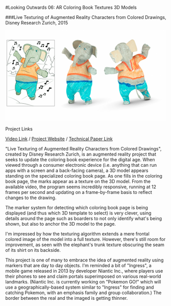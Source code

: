 #Looking Outwards 06: AR Coloring Book Textures 3D Models

###Live Texturing of Augmented Reality Characters from Colored Drawings, Disney Research Zurich, 2015

[![](images/Live-Texturing-of-Augmented-Reality-Characters-from-Colored-Drawings.PNG)](https://www.youtube.com/watch?v=SWzurBQ81CM)

Project Links

[Video Link](https://www.youtube.com/watch?v=SWzurBQ81CM)
 / [Project Website](http://www.disneyresearch.com/publication/live-texturing-of-augmented-reality-characters/) / [Technical Paper Link](http://www.disneyresearch.com/wp-content/uploads/Live-Texturing-of-Augmented-Reality-Characters-from-Colored-Drawings-Paper.pdf)

"Live Texturing of Augmented Reality Characters from Colored Drawings", created by Disney Research Zurich, is an augmented reality project that seeks to update the coloring book experience for the digital age. When viewed through a consumer electronic device (i.e. anything that can run apps with a screen and a back-facing camera), a 3D model appears standing on the specialized coloring book page. As one fills in the coloring book page, the marks appear as a texture on the 3D model. From the available video, the program seems incredibly responsive, running at 12 frames per second and updating on a frame-by-frame basis to reflect changes to the drawing. 

The marker system for detecting which coloring book page is being displayed (and thus which 3D template to select) is very clever, using details around the page such as boarders to not only identify what's being shown, but also to anchor the 3D model to the page. 

I'm impressed by how the texturing algorithm extends a mere frontal colored image of the model into a full texture. However, there's still room for improvement, as seen with the elephant's trunk texture obscuring the seam of its shirt on its backside. 

This project is one of many to embrace the idea of augmented reality using markers that are day to day objects. I'm reminded a bit of "Ingress", a mobile game released in 2013 by developer Niantic Inc., where players use their phones to see and claim portals superimposed on various real-world landmarks. (Niantic Inc. is currently working on "Pokemon GO!" which will use a geographically-based system similar to "Ingress" for finding and catching Pokemon, with an emphasis family and group collaboration.) The border between the real and the imaged is getting thinner. 
